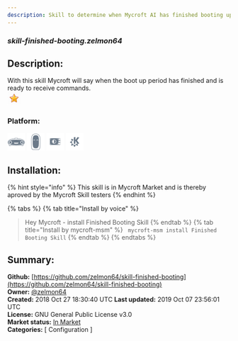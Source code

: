 ```yaml
---
description: Skill to determine when Mycroft AI has finished booting up
---
```


### _skill-finished-booting.zelmon64_  
## Description:  
With this skill Mycroft will say when the boot up period has finished and is ready to receive commands.  
![](../.gitbook/assets/star.png)  
### Platform:  
 ![Mark I](../.gitbook/assets/mark-1-icon.png)  ![Mark II](../.gitbook/assets/mark-2-icon.png)  ![Picroft](../.gitbook/assets/picroft-icon.png)  ![plasmoid](../.gitbook/assets/kde.png)   
## Installation:  
{% hint style="info" %}
This skill is in Mycroft Market and is thereby aproved by the Mycroft Skill testers
{% endhint %}
    
{% tabs %}
{% tab title="Install by voice" %}
> Hey Mycroft - install Finished Booting Skill
{% endtab %}
  {% tab title="Install by mycroft-msm" %}
``` mycroft-msm install Finished Booting Skill```
{% endtab %}
  {% endtabs %}
    
## Summary:  
**Github:** [https://github.com/zelmon64/skill-finished-booting](https://github.com/zelmon64/skill-finished-booting)  
**Owner:** [@zelmon64](https://github.com/zelmon64)  
**Created:** 2018 Oct 27 18:30:40 UTC  **Last updated:** 2019 Oct 07 23:56:01 UTC  
**License:** GNU General Public License v3.0  
**Market status:** [In Market](https://market.mycroft.ai/skill/skill-finished-booting)  
**Categories:** [ Configuration ]   
